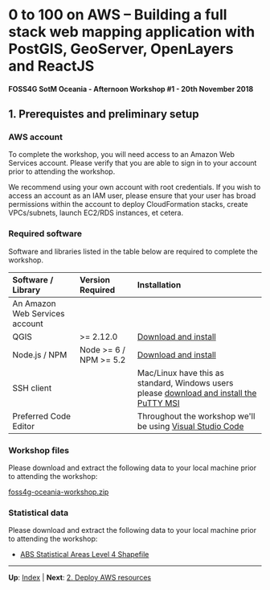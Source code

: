 # 0 to 100 on AWS – Building a full stack web mapping application with PostGIS, GeoServer, OpenLayers and ReactJS

#### FOSS4G SotM Oceania - Afternoon Workshop #1 - 20th November 2018

## 1. Prerequistes and preliminary setup

### AWS account

To complete the workshop, you will need access to an Amazon Web Services
account.  Please verify that you are able to sign in to your account prior to
attending the workshop.

We recommend using your own account with root credentials.  If you wish to
access an account as an IAM user, please ensure that your user has broad
permissions within the account to deploy CloudFormation stacks, create
VPCs/subnets, launch EC2/RDS instances, et cetera.

### Required software

Software and libraries listed in the table below are required to complete the workshop.

| Software / Library | Version Required | Installation |
|:-- |:-- |:-- |
| An Amazon Web Services account | | |
| QGIS | >= 2.12.0 | [Download and install](https://www.qgis.org/en/site/forusers/download.html)
| Node.js / NPM | Node >= 6 / NPM >= 5.2 | [Download and install](https://nodejs.org/) 
| SSH client | | Mac/Linux have this as standard, Windows users please [download and install the PuTTY MSI](https://www.chiark.greenend.org.uk/~sgtatham/putty/latest.html)
| Preferred Code Editor | | Throughout the workshop we'll be using [Visual Studio Code](https://code.visualstudio.com/)

### Workshop files

Please download and extract the following data to your local machine prior to attending the workshop:

[foss4g-oceania-workshop.zip](https://s3-ap-southeast-2.amazonaws.com/foss4g-oceania-2018-workshop-resources/foss4g-oceania-workshop.zip)

### Statistical data

Please download and extract the following data to your local machine prior to attending the workshop:

* [ABS Statistical Areas Level 4 Shapefile](http://www.abs.gov.au/AUSSTATS/subscriber.nsf/log?openagent&1270055001_sa4_2016_aust_shape.zip&1270.0.55.001&Data%20Cubes&C65BC89E549D1CA3CA257FED0013E074&0&July%202016&12.07.2016&Latest)

***

**Up**: [Index](README.md) | **Next**: [2. Deploy AWS resources](section-2-aws.md)
